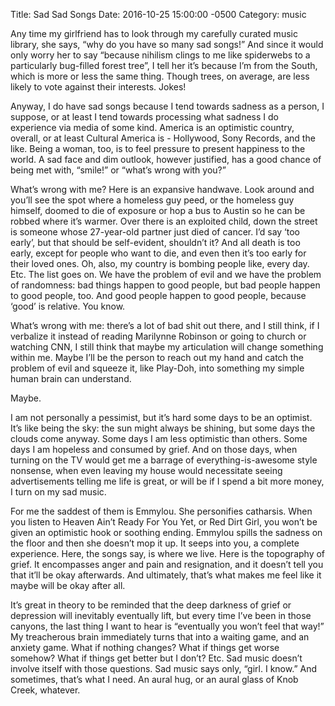 Title:  Sad Sad Songs
Date:   2016-10-25 15:00:00 -0500
Category: music

Any time my girlfriend has to look through my carefully curated music library, she says, “why do you have so many sad songs!” And since it would only worry her to say “because nihilism clings to me like spiderwebs to a particularly bug-filled forest tree”, I tell her it’s because I’m from the South, which is more or less the same thing. Though trees, on average, are less likely to vote against their interests. Jokes!

Anyway, I do have sad songs because I tend towards sadness as a person, I suppose, or at least I tend towards processing what sadness I do experience via media of some kind. America is an optimistic country, overall, or at least Cultural America is - Hollywood, Sony Records, and the like. Being a woman, too, is to feel pressure to present happiness to the world. A sad face and dim outlook, however justified, has a good chance of being met with, “smile!” or “what’s wrong with you?”

What’s wrong with me? Here is an expansive handwave. Look around and you’ll see the spot where a homeless guy peed, or the homeless guy himself, doomed to die of exposure or hop a bus to Austin so he can be robbed where it’s warmer. Over there is an exploited child, down the street is someone whose 27-year-old partner just died of cancer. I’d say ‘too early’, but that should be self-evident, shouldn’t it? And all death is too early, except for people who want to die, and even then it’s too early for their loved ones. Oh, also, my country is bombing people like, every day. Etc. The list goes on. We have the problem of evil and we have the problem of randomness: bad things happen to good people, but bad people happen to good people, too. And good people happen to good people, because ‘good’ is relative. You know.

What’s wrong with me: there’s a lot of bad shit out there, and I still think, if I verbalize it instead of reading Marilynne Robinson or going to church or watching CNN, I still think that maybe my articulation will change something within me. Maybe I’ll be the person to reach out my hand and catch the problem of evil and squeeze it, like Play-Doh, into something my simple human brain can understand.

Maybe.

I am not personally a pessimist, but it’s hard some days to be an optimist. It’s like being the sky: the sun might always be shining, but some days the clouds come anyway. Some days I am less optimistic than others. Some days I am hopeless and consumed by grief. And on those days, when turning on the TV would get me a barrage of everything-is-awesome style nonsense, when even leaving my house would necessitate seeing advertisements telling me life is great, or will be if I spend a bit more money, I turn on my sad music.

For me the saddest of them is Emmylou. She personifies catharsis. When you listen to Heaven Ain’t Ready For You Yet, or Red Dirt Girl, you won’t be given an optimistic hook or soothing ending. Emmylou spills the sadness on the floor and then she doesn’t mop it up. It seeps into you, a complete experience. Here, the songs say, is where we live. Here is the topography of grief. It encompasses anger and pain and resignation, and it doesn’t tell you that it’ll be okay afterwards. And ultimately, that’s what makes me feel like it maybe will be okay after all.

It’s great in theory to be reminded that the deep darkness of grief or depression will inevitably eventually lift, but every time I’ve been in those canyons, the last thing I want to hear is “eventually you won’t feel that way!” My treacherous brain immediately turns that into a waiting game, and an anxiety game. What if nothing changes? What if things get worse somehow? What if things get better but I don’t? Etc. Sad music doesn’t involve itself with those questions. Sad music says only, “girl. I know.” And sometimes, that’s what I need. An aural hug, or an aural glass of Knob Creek, whatever.

